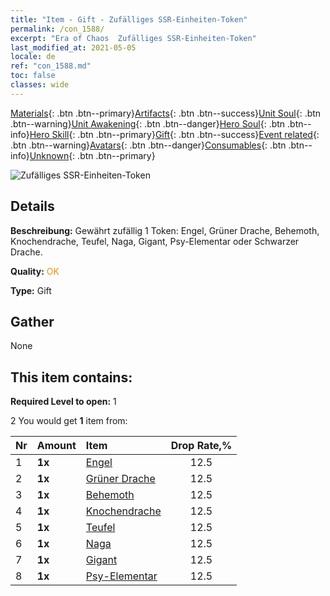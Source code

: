 ```yaml
---
title: "Item - Gift - Zufälliges SSR-Einheiten-Token"
permalink: /con_1588/
excerpt: "Era of Chaos  Zufälliges SSR-Einheiten-Token"
last_modified_at: 2021-05-05
locale: de
ref: "con_1588.md"
toc: false
classes: wide
---
```

 [Materials](/ItemsDE/){: .btn .btn--primary}[Artifacts](/ItemsDE/Artifacts/){: .btn .btn--success}[Unit Soul](/ItemsDE/UnitSoul/){: .btn .btn--warning}[Unit Awakening](/ItemsDE/UnitAwakening/){: .btn .btn--danger}[Hero Soul](/ItemsDE/HeroSoul/){: .btn .btn--info}[Hero Skill](/ItemsDE/HeroSkill/){: .btn .btn--primary}[Gift](/ItemsDE/Gift/){: .btn .btn--success}[Event related](/ItemsDE/Events/){: .btn .btn--warning}[Avatars](/ItemsDE/Avatars/){: .btn .btn--danger}[Consumables](/ItemsDE/Consumables/){: .btn .btn--info}[Unknown](/ItemsDE/Unknown/){: .btn .btn--primary}

 ![Zufälliges SSR-Einheiten-Token](/images/t/i_907200.png)

## Details
 **Beschreibung:** Gewährt zufällig 1 Token: Engel, Grüner Drache, Behemoth, Knochendrache, Teufel, Naga, Gigant, Psy-Elementar oder Schwarzer Drache.

 **Quality:** <span style="color: #FF8C00">OK</span>

 **Type:** Gift

## Gather

  None

## This item contains:

 **Required Level to open:** 1

 2 You would get **1** item  from:

  | Nr | Amount |     Item    | Drop Rate,% |
  |:---|:-------|:------------|:---------:|
  | 1 |  **1x** | [Engel](/ItemsDE/unt_196/) | 12.5 | 
  | 2 |  **1x** | [Grüner Drache](/ItemsDE/unt_205/) | 12.5 | 
  | 3 |  **1x** | [Behemoth](/ItemsDE/unt_223/) | 12.5 | 
  | 4 |  **1x** | [Knochendrache](/ItemsDE/unt_214/) | 12.5 | 
  | 5 |  **1x** | [Teufel](/ItemsDE/unt_232/) | 12.5 | 
  | 6 |  **1x** | [Naga](/ItemsDE/unt_240/) | 12.5 | 
  | 7 |  **1x** | [Gigant](/ItemsDE/unt_241/) | 12.5 | 
  | 8 |  **1x** | [Psy-Elementar](/ItemsDE/unt_267/) | 12.5 | 
